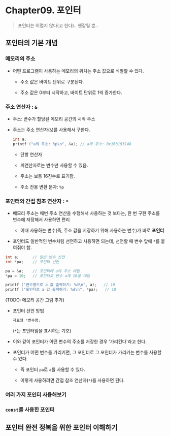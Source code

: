# Chapter09. 포인터

> 포인터는 어렵지 않다(고 한다).. 헷갈릴 뿐..

## 포인터의 기본 개념

### 메모리의 주소

- 어떤 프로그램이 사용하는 메모리의 위치는 주소 값으로 식별할 수 있다.

  - 주소 값은 바이트 단위로 구분된다.

  - 주소 값은 0부터 시작하고, 바이트 단위로 1씩 증가한다.

### 주소 연산자 : `&`

- 주소: 변수가 할당된 메모리 공간의 시작 주소

- 주소는 주소 연산자(`&`)를 사용해서 구한다.

  ```c
  int a;
  printf ("a의 주소: %p\n", &a); // a의 주소: 0x16b193148
  ```

  - 단항 연산자

  - 피연산자로는 변수만 사용할 수 있음.

  - 주소는 보통 16진수로 표기함.

  - 주소 전용 변환 문자: `%p`

### 포인터와 간접 참조 연산자 : `*`

- 메모리 주소는 매번 주소 연산을 수행해서 사용하는 것 보다는, 한 번 구한 주소를 변수에 저장해서 사용하면 편리

  - 이때 사용하는 변수(즉, 주소 값을 저장하기 위해 사용하는 변수)가 바로 <b>포인터</b>

- 포인터도 일반적인 변수처럼 선언하고 사용하면 되는데, 선언할 때 변수 앞에 `*`를 붙여줘야 함.

```c
int a;      // 일반 변수 선언
int *pa;    // 포인터 선언

pa = &a;    // 포인터에 a의 주소 대입
*pa = 10;   // 포인터로 변수 a에 10을 대입

printf ("변수명으로 a 값 출력하기: %d\n", a);   // 10
printf ("포인터로 a 값 출력하기: %d\n", *pa);   // 10
```

(TODO: 메모리 공간 그림 추가)

- 포인터 선언 방법

  ```c
  자료형 *변수명;
  ```
  (`*`는 포인터임을 표시하는 기호)

- 이와 같이 포인터가 어떤 변수의 주소를 저장한 경우 '가리킨다'라고 한다.

- 포인터가 어떤 변수를 가리키면, 그 포인터로 그 포인터가 가리키는 변수를 사용할 수 있다.

  - 즉 포인터 `pa`로 `a`를 사용할 수 있다.

  - 이렇게 사용하려면 간접 참조 연산자(`*`)를 사용하면 된다.

### 여러 가지 포인터 사용해보기

### `const`를 사용한 포인터

## 포인터 완전 정복을 위한 포인터 이해하기
